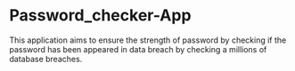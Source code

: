 # Password_checker-App
This application aims to ensure the strength of password by checking if the password has been appeared in data breach by checking a millions of database breaches.

